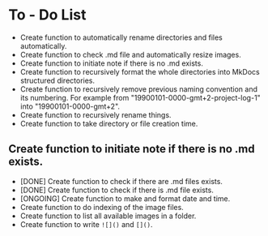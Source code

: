 # To - Do List
* Create function to automatically rename directories and files automatically.
* Create function to check .md file and automatically resize images.
* Create function to initiate note if there is no .md exists.
* Create function to recursively format the whole directories into MkDocs structured directories.
* Create function to recursively remove previous naming convention and its numbering. For example from "19900101-0000-gmt+2-project-log-1" into "19900101-0000-gmt+2".
* Create function to recursively rename things.
* Create function to take directory or file creation time.

## Create function to initiate note if there is no .md exists.
* [DONE] Create function to check if there are .md files exists.
* [DONE] Create function to check if there is .md file exists.
* [ONGOING] Create function to make and format date and time.
* Create function to do indexing of the image files.
* Create function to list all available images in a folder.
* Create function to write `![]()` and `[]()`.